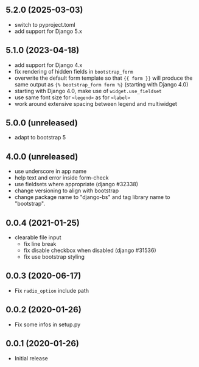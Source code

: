5.2.0 (2025-03-03)
------------------

-   switch to pyproject.toml
-   add support for Django 5.x


5.1.0 (2023-04-18)
------------------

-   add support for Django 4.x
-   fix rendering of hidden fields in `bootstrap_form`
-   overwrite the default form template so that `{{ form }}` will produce the
    same output as `{% bootstrap_form form %}` (starting with Django 4.0)
-   starting with Django 4.0, make use of `widget.use_fieldset`
-   use same font size for `<legend>` as for `<label>`
-   work around extensive spacing between legend and multiwidget


5.0.0 (unreleased)
------------------

-   adapt to bootstrap 5


4.0.0 (unreleased)
------------------

-   use underscore in app name
-   help text and error inside form-check
-   use fieldsets where appropriate (django #32338)
-   change versioning to align with bootstrap
-   change package name to "django-bs" and tag library name to "bootstrap".


0.0.4 (2021-01-25)
------------------

-   clearable file input
    -   fix line break
    -   fix disable checkbox when disabled (django #31536)
    -   fix use bootstrap styling


0.0.3 (2020-06-17)
------------------

-   Fix `radio_option` include path


0.0.2 (2020-01-26)
------------------

-   Fix some infos in setup.py


0.0.1 (2020-01-26)
------------------

-   Initial release
